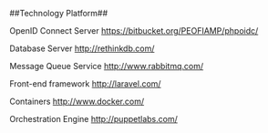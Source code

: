##Technology Platform##

OpenID Connect Server
https://bitbucket.org/PEOFIAMP/phpoidc/

Database Server
http://rethinkdb.com/

Message Queue Service
http://www.rabbitmq.com/

Front-end framework
http://laravel.com/

Containers
http://www.docker.com/

Orchestration Engine
http://puppetlabs.com/
